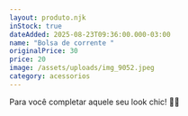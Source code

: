 ```yaml
---
layout: produto.njk
inStock: true
dateAdded: 2025-08-23T09:36:00.000-03:00
name: "Bolsa de corrente "
originalPrice: 30
price: 20
image: /assets/uploads/img_9052.jpeg
category: acessorios
---
```

Para você completar aquele seu look chic! 💜✨
